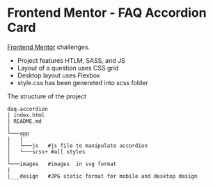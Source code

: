 # Frontend Mentor - FAQ Accordion Card


[Frontend Mentor](https://www.frontendmentor.io) challenges.

- Project features HTLM, SASS, and JS 
- Layout of a question uses CSS grid 
- Desktop layout uses Flexbox 
- style.css has been genereted into scss folder


The structure of the project 

```
daq-accordion
│ index.html   
| README.md
│
└───app
│   │
│   └───js   #js file to manipulate accordion 
│   └───scss+ #all styles
│   
└───images   #images  in svg format 
|
|___design   #JPG static format for mobile and desktop design

```
